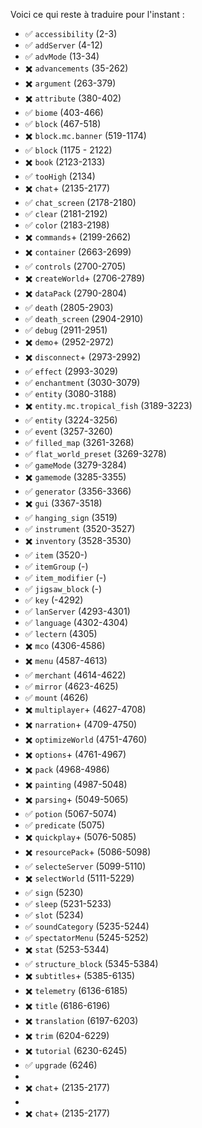 Voici ce qui reste à traduire pour l'instant :

* ✅ `accessibility` (2-3)
* ✅ `addServer` (4-12)
* ✅ `advMode` (13-34)
* ✖️ `advancements` (35-262)
* ✖️ `argument` (263-379)
* ✖️ `attribute` (380-402)
* ✅ `biome` (403-466)
* ✅ `block` (467-518)
* ✖️ `block.mc.banner` (519-1174)
* ✅ `block` (1175 - 2122)
* ✖️ `book` (2123-2133)
* ✅ `tooHigh` (2134)
* ✖️ `chat`+ (2135-2177)
* ✅ `chat_screen` (2178-2180)
* ✅ `clear` (2181-2192)
* ✅ `color` (2183-2198)
* ✖️ `commands`+ (2199-2662)
* ✖️ `container` (2663-2699)
* ✅ `controls` (2700-2705)
* ✖️ `createWorld`+ (2706-2789)
* ✖️ `dataPack` (2790-2804)
* ✅ `death` (2805-2903)
* ✅ `death_screen` (2904-2910)
* ✅ `debug` (2911-2951)
* ✖️ `demo`+ (2952-2972)
* ✖️ `disconnect`+ (2973-2992)
* ✅ `effect` (2993-3029)
* ✅ `enchantment` (3030-3079)
* ✅ `entity` (3080-3188)
* ✖️ `entity.mc.tropical_fish` (3189-3223)
* ✅ `entity` (3224-3256)
* ✅ `event` (3257-3260)
* ✅ `filled_map` (3261-3268)
* ✅ `flat_world_preset` (3269-3278)
* ✅ `gameMode` (3279-3284)
* ✖️ `gamemode` (3285-3355)
* ✅ `generator` (3356-3366)
* ✖️ `gui` (3367-3518)
* ✅ `hanging_sign` (3519)
* ✅ `instrument` (3520-3527)
* ✖️ `inventory` (3528-3530)
* ✅ `item` (3520-)
* ✅ `itemGroup` (-)
* ✅ `item_modifier` (-)
* ✅ `jigsaw_block` (-)
* ✅ `key` (-4292)
* ✅ `lanServer` (4293-4301)
* ✅ `language` (4302-4304)
* ✅ `lectern` (4305)
* ✖️ `mco` (4306-4586)
* ✖️ `menu` (4587-4613)
* ✅ `merchant` (4614-4622)
* ✅ `mirror` (4623-4625)
* ✅ `mount` (4626)
* ✖️ `multiplayer`+ (4627-4708)
* ✖️ `narration`+ (4709-4750)
* ✖️ `optimizeWorld` (4751-4760)
* ✖️ `options`+ (4761-4967)
* ✖️ `pack` (4968-4986)
* ✖️ `painting` (4987-5048)
* ✖️ `parsing`+ (5049-5065)
* ✅ `potion` (5067-5074)
* ✅ `predicate` (5075)
* ✖️ `quickplay`+ (5076-5085)
* ✖️ `resourcePack`+ (5086-5098)
* ✅ `selecteServer` (5099-5110)
* ✖️ `selectWorld` (5111-5229)
* ✅ `sign` (5230)
* ✅ `sleep` (5231-5233)
* ✅ `slot` (5234)
* ✅ `soundCategory` (5235-5244)
* ✅ `spectatorMenu` (5245-5252)
* ✖️ `stat` (5253-5344)
* ✅ `structure_block` (5345-5384)
* ✖️ `subtitles`+ (5385-6135)
* ✖️ `telemetry` (6136-6185)
* ✖️ `title` (6186-6196)
* ✖️ `translation` (6197-6203)
* ✖️ `trim` (6204-6229)
* ✖️ `tutorial` (6230-6245)
* ✅ `upgrade` (6246)
* 
* ✖️ `chat`+ (2135-2177)
* 
* ✖️ `chat`+ (2135-2177)
